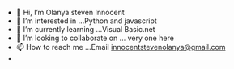 - 👋 Hi, I’m Olanya steven Innocent
- 👀 I’m interested in ...Python and javascript
- 🌱 I’m currently learning ...Visual Basic.net
- 💞️ I’m looking to collaborate on ... very one here
- 📫 How to reach me ...Email innocentstevenolanya@gmail.com
- 

<!---
InnocentStevenOlanya/InnocentStevenOlanya is a ✨ special ✨ repository because its `README.md` (this file) appears on your GitHub profile.
You can click the Preview link to take a look at your changes.
--->

